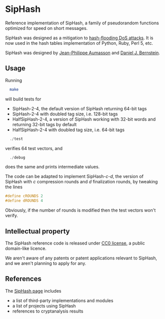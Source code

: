 # SipHash

Reference implementation of SipHash, a family of pseudorandom functions
optimized for speed on short messages.

SipHash was designed as a mitigation to [hash-flooding DoS
attacks](https://131002.net/siphash/siphashdos_29c3_slides.pdf).
It is now used in the hash tables implementation of Python, Ruby, Perl
5, etc.

SipHash was designed by [Jean-Philippe Aumasson](https://131002.net) and
[Daniel J. Bernstein](http://cr.yp.to). 


## Usage

Running

```sh
  make
```

will build tests for 

* SipHash-2-4, the default version of SipHash returning 64-bit tags
* SipHash-2-4 with doubled tag size, i.e. 128-bit tags
* HalfSipHash-2-4, a version of SipHash working with 32-bit words and
  returning 32-bit tags by default
* HalfSipHash-2-4 with doubled tag size, i.e. 64-bit tags


```C
  ./test
```

verifies 64 test vectors, and

```C
  ./debug
```

does the same and prints intermediate values.

The code can be adapted to implement SipHash-*c*-*d*, the version of SipHash
with *c* compression rounds and *d* finalization rounds, by tweaking the
lines
```C
#define cROUNDS 2
#define dROUNDS 4
```

Obviously, if the number of rounds is modified then the test vectors
won't verify.



## Intellectual property

The SipHash reference code is released under [CC0
license](https://creativecommons.org/publicdomain/zero/1.0/), a public
domain-like licence.

We aren't aware of any patents or patent applications relevant to
SipHash, and we aren't planning to apply for any.


## References

The [SipHash page](https://131002.net/siphash) includes
* a list of third-party implementations and modules
* a list of projects using SipHash
* references to cryptanalysis results
